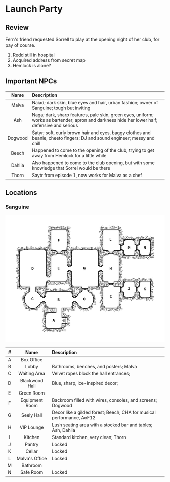 # Launch Party

## Review
Fern's friend requested Sorrell to play at the opening night of her club, for pay of course.

1. Redd still in hospital
2. Acquired address from secret map
3. Hemlock is alone?

## Important NPCs
| Name | Description |
|:---:|:--- |
| Malva | Naiad; dark skin, blue eyes and hair, urban fashion; owner of Sanguine; tough but inviting |
| Ash | Naga; dark, sharp features, pale skin, green eyes, uniform; works as bartender, apron and darkness hide her lower half; defensive and serious |
| Dogwood | Satyr; soft, curly brown hair and eyes, baggy clothes and beanie, cheeto fingers; DJ and sound engineer; messy and chill |
| Beech | Happened to come to the opening of the club, trying to get away from Hemlock for a little while |
| Dahlia | Also happened to come to the club opening, but with some knowledge that Sorrel would be there |
| Thorn | Saytr from episode 1, now works for Malva as a chef |

## Locations
### Sanguine
![map of the nightclub Sanguine](images/sanguine.png)

| # | Name | Description |
|:---:|:---:|:--- |
| A | Box Office |  |
| B | Lobby | Bathrooms, benches, and posters; Malva |
| C | Waiting Area | Velvet ropes block the hall entrances; |
| D | Blackwood Hall | Blue, sharp, ice-inspired decor; |
| E | Green Room |  |
| F | Equipment Room | Backroom filled with wires, consoles, and screens; Dogwood |
| G | Seely Hall | Decor like a gilded forest; Beech; CHA for musical performance, AoF12 |
| H | VIP Lounge | Lush seating area with a stocked bar and tables; Ash, Dahlia |
| I | Kitchen | Standard kitchen, very clean; Thorn |
| J | Pantry | Locked |
| K | Cellar | Locked |
| L | Malva's Office | Locked |
| M | Bathroom |  |
| N | Safe Room | Locked |

